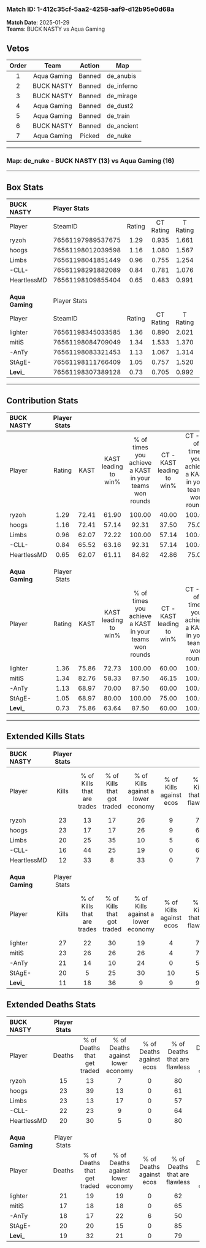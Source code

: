 ### Match ID: 1-412c35cf-5aa2-4258-aaf9-d12b95e0d68a  
**Match Date**: 2025-01-29  
**Teams**: BUCK NASTY vs Aqua Gaming  

## Vetos  

| Order | Team | Action | Map |
| :---: | :--: | :----: | --- |
| 1 | Aqua Gaming | Banned | de_anubis |
| 2 | BUCK NASTY | Banned | de_inferno |
| 3 | BUCK NASTY | Banned | de_mirage |
| 4 | Aqua Gaming | Banned | de_dust2 |
| 5 | Aqua Gaming | Banned | de_train |
| 6 | BUCK NASTY | Banned | de_ancient |
| 7 | Aqua Gaming | Picked | de_nuke |

---  

### **Map**: de_nuke - BUCK NASTY (13) vs Aqua Gaming (16)  
---  

## Box Stats  

| **BUCK NASTY**  | Player Stats      |        |           |          |       |      |       |         |        |      |     |
| :- | :- | :-: | :-: | :-: | :-: | :-: | :-: | :-: | :-: | :-: | :-: |
| Player          | SteamID           | Rating | CT Rating | T Rating | KAST  | ADR  | Kills | Assists | Deaths | K/D  | HS% |
| ryzoh           | 76561197989537675 |  1.29  |   0.935   |  1.661   | 72.41 | 86.9 |  23   |    4    |   15   | 1.53 | 43  |
| hoogs           | 76561198012039598 |  1.16  |   1.080   |  1.567   | 72.41 | 89.5 |  23   |    6    |   23   | 1.00 | 39  |
| Limbs           | 76561198041851449 |  0.96  |   0.755   |  1.254   | 62.07 | 81.1 |  20   |    3    |   23   | 0.87 | 70  |
| -CLL-           | 76561198291882089 |  0.84  |   0.781   |  1.076   | 65.52 | 63.7 |  16   |    7    |   22   | 0.73 | 37  |
| HeartlessMD     | 76561198109855404 |  0.65  |   0.483   |  0.991   | 62.07 | 42.3 |  12   |    4    |   20   | 0.60 | 33  |
|                 |                   |        |           |          |       |      |       |         |        |      |     |
|                 |                   |        |           |          |       |      |       |         |        |      |     |
|                 |                   |        |           |          |       |      |       |         |        |      |     |
| **Aqua Gaming** | Player Stats      |        |           |          |       |      |       |         |        |      |     |
| Player          | SteamID           | Rating | CT Rating | T Rating | KAST  | ADR  | Kills | Assists | Deaths | K/D  | HS% |
| lighter         | 76561198345033585 |  1.36  |   0.890   |  2.021   | 75.86 | 96.9 |  27   |    5    |   21   | 1.29 | 66  |
| mitiS           | 76561198084709049 |  1.34  |   1.533   |  1.370   | 82.76 | 84.9 |  23   |    8    |   17   | 1.35 | 52  |
| -AnTy           | 76561198083321453 |  1.13  |   1.067   |  1.314   | 68.97 | 79.3 |  21   |    5    |   18   | 1.17 | 47  |
| StAgE-          | 76561198111766409 |  1.05  |   0.757   |  1.520   | 68.97 | 73.0 |  20   |    7    |   20   | 1.00 | 35  |
| __Levi___       | 76561198307389128 |  0.73  |   0.705   |  0.992   | 75.86 | 41.7 |  11   |    1    |   19   | 0.58 | 72  |
---  

## Contribution Stats  

| **BUCK NASTY**  | Player Stats |       |                      |                                                        |                           |                                                             |                          |                                                            |
| :- | :-: | :-: | :-: | :-: | :-: | :-: | :-: | :-: |
| Player          |    Rating    | KAST  | KAST leading to win% | % of times you achieve a KAST in your teams won rounds | CT - KAST leading to win% | CT - % of times you achieve a KAST in your teams won rounds | T - KAST leading to win% | T - % of times you achieve a KAST in your teams won rounds |
| ryzoh           |     1.29     | 72.41 |        61.90         |                         100.00                         |           40.00           |                           100.00                            |          81.82           |                           100.00                           |
| hoogs           |     1.16     | 72.41 |        57.14         |                         92.31                          |           37.50           |                            75.00                            |          69.23           |                           100.00                           |
| Limbs           |     0.96     | 62.07 |        72.22         |                         100.00                         |           57.14           |                           100.00                            |          81.82           |                           100.00                           |
| -CLL-           |     0.84     | 65.52 |        63.16         |                         92.31                          |           57.14           |                           100.00                            |          66.67           |                           88.89                            |
| HeartlessMD     |     0.65     | 62.07 |        61.11         |                         84.62                          |           42.86           |                            75.00                            |          72.73           |                           88.89                            |
|                 |              |       |                      |                                                        |                           |                                                             |                          |                                                            |
|                 |              |       |                      |                                                        |                           |                                                             |                          |                                                            |
|                 |              |       |                      |                                                        |                           |                                                             |                          |                                                            |
| **Aqua Gaming** | Player Stats |       |                      |                                                        |                           |                                                             |                          |                                                            |
| Player          |    Rating    | KAST  | KAST leading to win% | % of times you achieve a KAST in your teams won rounds | CT - KAST leading to win% | CT - % of times you achieve a KAST in your teams won rounds | T - KAST leading to win% | T - % of times you achieve a KAST in your teams won rounds |
| lighter         |     1.36     | 75.86 |        72.73         |                         100.00                         |           60.00           |                           100.00                            |          83.33           |                           100.00                           |
| mitiS           |     1.34     | 82.76 |        58.33         |                         87.50                          |           46.15           |                           100.00                            |          72.73           |                           80.00                            |
| -AnTy           |     1.13     | 68.97 |        70.00         |                         87.50                          |           60.00           |                           100.00                            |          80.00           |                           80.00                            |
| StAgE-          |     1.05     | 68.97 |        80.00         |                         100.00                         |           75.00           |                           100.00                            |          83.33           |                           100.00                           |
| __Levi___       |     0.73     | 75.86 |        63.64         |                         87.50                          |           60.00           |                           100.00                            |          66.67           |                           80.00                            |
---  

## Extended Kills Stats  

| **BUCK NASTY**  | Player Stats |                            |                            |                                    |                         |                              |                                 |                                       |                    |           |
| :- | :-: | :-: | :-: | :-: | :-: | :-: | :-: | :-: | :-: | :-: |
| Player          |    Kills     | % of Kills that are trades | % of Kills that got traded | % of Kills against a lower economy | % of Kills against ecos | % of Kills that are flawless | % of Kills that are close duels | % of Kills that are assisted by flash | Pistol Round Kills | AWP Kills |
| ryzoh           |      23      |             13             |             17             |                 26                 |            9            |              78              |                0                |                   0                   |         0          |     2     |
| hoogs           |      23      |             17             |             17             |                 26                 |            9            |              65              |                0                |                   0                   |         0          |     3     |
| Limbs           |      20      |             25             |             35             |                 10                 |            5            |              60              |               10                |                   0                   |         0          |     0     |
| -CLL-           |      16      |             44             |             25             |                 19                 |            0            |              63              |               13                |                   0                   |         0          |     0     |
| HeartlessMD     |      12      |             33             |             8              |                 33                 |            0            |              75              |                0                |                   0                   |         4          |     1     |
|                 |              |                            |                            |                                    |                         |                              |                                 |                                       |                    |           |
|                 |              |                            |                            |                                    |                         |                              |                                 |                                       |                    |           |
|                 |              |                            |                            |                                    |                         |                              |                                 |                                       |                    |           |
| **Aqua Gaming** | Player Stats |                            |                            |                                    |                         |                              |                                 |                                       |                    |           |
| Player          |    Kills     | % of Kills that are trades | % of Kills that got traded | % of Kills against a lower economy | % of Kills against ecos | % of Kills that are flawless | % of Kills that are close duels | % of Kills that are assisted by flash | Pistol Round Kills | AWP Kills |
| lighter         |      27      |             22             |             30             |                 19                 |            4            |              70              |                4                |                   7                   |         0          |     4     |
| mitiS           |      23      |             26             |             26             |                 26                 |            4            |              70              |                9                |                   0                   |         0          |     0     |
| -AnTy           |      21      |             14             |             10             |                 24                 |            0            |              57              |               24                |                   0                   |         0          |     1     |
| StAgE-          |      20      |             5              |             25             |                 30                 |           10            |              55              |                0                |                   0                   |         10         |     1     |
| __Levi___       |      11      |             18             |             36             |                 9                  |            9            |              91              |                0                |                   0                   |         0          |     0     |
## Extended Deaths Stats  

| **BUCK NASTY**  | Player Stats |                             |                                   |                          |                               |                            |                           |               |
| :- | :-: | :-: | :-: | :-: | :-: | :-: | :-: | :-: |
| Player          |    Deaths    | % of Deaths that get traded | % of Deaths against lower economy | % of Deaths against ecos | % of Deaths that are flawless | % of Deaths that are close | % of Deaths while blinded | Deaths to AWP |
| ryzoh           |      15      |             13              |                 7                 |            0             |              80               |             0              |             7             |       1       |
| hoogs           |      23      |             39              |                13                 |            0             |              61               |             13             |             0             |       2       |
| Limbs           |      23      |             13              |                17                 |            0             |              57               |             13             |             0             |       2       |
| -CLL-           |      22      |             23              |                 9                 |            0             |              64               |             9              |             5             |       2       |
| HeartlessMD     |      20      |             30              |                 5                 |            0             |              80               |             0              |             0             |       3       |
|                 |              |                             |                                   |                          |                               |                            |                           |               |
|                 |              |                             |                                   |                          |                               |                            |                           |               |
|                 |              |                             |                                   |                          |                               |                            |                           |               |
| **Aqua Gaming** | Player Stats |                             |                                   |                          |                               |                            |                           |               |
| Player          |    Deaths    | % of Deaths that get traded | % of Deaths against lower economy | % of Deaths against ecos | % of Deaths that are flawless | % of Deaths that are close | % of Deaths while blinded | Deaths to AWP |
| lighter         |      21      |             19              |                19                 |            0             |              62               |             14             |             0             |       2       |
| mitiS           |      17      |             18              |                18                 |            0             |              65               |             0              |             0             |       1       |
| -AnTy           |      18      |             17              |                22                 |            6             |              50               |             0              |             0             |       0       |
| StAgE-          |      20      |             20              |                15                 |            0             |              85               |             0              |             0             |       1       |
| __Levi___       |      19      |             32              |                21                 |            0             |              79               |             5              |             0             |       0       |
